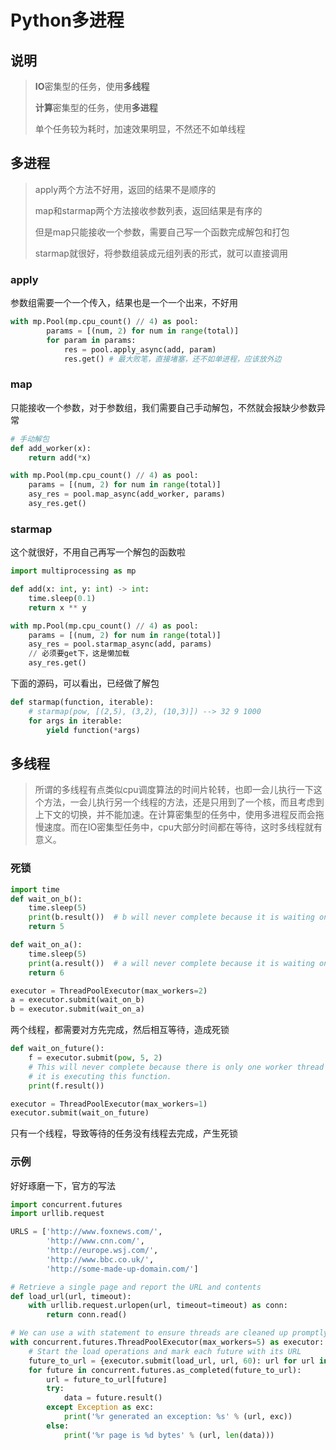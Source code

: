 # Python多进程

## 说明

> **IO**密集型的任务，使用**多线程**
>
> **计算**密集型的任务，使用**多进程**
>
> 单个任务较为耗时，加速效果明显，不然还不如单线程

## 多进程

> apply两个方法不好用，返回的结果不是顺序的
>
> map和starmap两个方法接收参数列表，返回结果是有序的
>
> 但是map只能接收一个参数，需要自己写一个函数完成解包和打包
>
> starmap就很好，将参数组装成元组列表的形式，就可以直接调用

### apply

参数组需要一个一个传入，结果也是一个一个出来，不好用

```python
with mp.Pool(mp.cpu_count() // 4) as pool:
        params = [(num, 2) for num in range(total)]
        for param in params:
            res = pool.apply_async(add, param)
            res.get() # 最大败笔，直接堵塞，还不如单进程，应该放外边
```

### map

只能接收一个参数，对于参数组，我们需要自己手动解包，不然就会报缺少参数异常

```python
# 手动解包
def add_worker(x):
    return add(*x)

with mp.Pool(mp.cpu_count() // 4) as pool:
    params = [(num, 2) for num in range(total)]
    asy_res = pool.map_async(add_worker, params)
    asy_res.get()
```

### starmap

这个就很好，不用自己再写一个解包的函数啦

```python
import multiprocessing as mp

def add(x: int, y: int) -> int:
    time.sleep(0.1)
    return x ** y

with mp.Pool(mp.cpu_count() // 4) as pool:
    params = [(num, 2) for num in range(total)]
    asy_res = pool.starmap_async(add, params)
    // 必须要get下，这是懒加载
    asy_res.get()
```

下面的源码，可以看出，已经做了解包

```python
def starmap(function, iterable):
    # starmap(pow, [(2,5), (3,2), (10,3)]) --> 32 9 1000
    for args in iterable:
        yield function(*args)
```

## 多线程

> ​	所谓的多线程有点类似cpu调度算法的时间片轮转，也即一会儿执行一下这个方法，一会儿执行另一个线程的方法，还是只用到了一个核，而且考虑到上下文的切换，并不能加速。在计算密集型的任务中，使用多进程反而会拖慢速度。而在IO密集型任务中，cpu大部分时间都在等待，这时多线程就有意义。

### 死锁

```python
import time
def wait_on_b():
    time.sleep(5)
    print(b.result())  # b will never complete because it is waiting on a.
    return 5

def wait_on_a():
    time.sleep(5)
    print(a.result())  # a will never complete because it is waiting on b.
    return 6

executor = ThreadPoolExecutor(max_workers=2)
a = executor.submit(wait_on_b)
b = executor.submit(wait_on_a)
```

两个线程，都需要对方先完成，然后相互等待，造成死锁

```python
def wait_on_future():
    f = executor.submit(pow, 5, 2)
    # This will never complete because there is only one worker thread and
    # it is executing this function.
    print(f.result())

executor = ThreadPoolExecutor(max_workers=1)
executor.submit(wait_on_future)
```

只有一个线程，导致等待的任务没有线程去完成，产生死锁

### 示例

好好琢磨一下，官方的写法

```python
import concurrent.futures
import urllib.request

URLS = ['http://www.foxnews.com/',
        'http://www.cnn.com/',
        'http://europe.wsj.com/',
        'http://www.bbc.co.uk/',
        'http://some-made-up-domain.com/']

# Retrieve a single page and report the URL and contents
def load_url(url, timeout):
    with urllib.request.urlopen(url, timeout=timeout) as conn:
        return conn.read()

# We can use a with statement to ensure threads are cleaned up promptly
with concurrent.futures.ThreadPoolExecutor(max_workers=5) as executor:
    # Start the load operations and mark each future with its URL
    future_to_url = {executor.submit(load_url, url, 60): url for url in URLS}
    for future in concurrent.futures.as_completed(future_to_url):
        url = future_to_url[future]
        try:
            data = future.result()
        except Exception as exc:
            print('%r generated an exception: %s' % (url, exc))
        else:
            print('%r page is %d bytes' % (url, len(data)))
```

